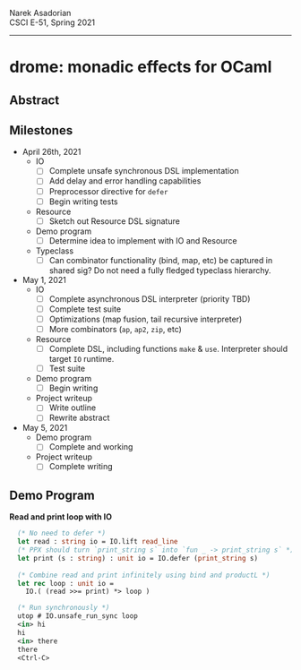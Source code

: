 Narek Asadorian \
CSCI E-51, Spring 2021

---

# drome: monadic effects for OCaml 

## Abstract
<!--TODO: Rewrite proposal as abstract-->

## Milestones

* April 26th, 2021
  * IO
    - [ ] Complete unsafe synchronous DSL implementation
    - [ ] Add delay and error handling capabilities
    - [ ] Preprocessor directive for `defer`
    - [ ] Begin writing tests
  * Resource
    - [ ] Sketch out Resource DSL signature
  * Demo program
    - [ ] Determine idea to implement with IO and Resource
  * Typeclass
    - [ ] Can combinator functionality (bind, map, etc) be captured in shared sig? Do not need a fully fledged typeclass hierarchy.

* May 1, 2021
  * IO
    - [ ] Complete asynchronous DSL interpreter (priority TBD)
    - [ ] Complete test suite
    - [ ] Optimizations (map fusion, tail recursive interpreter)
    - [ ] More combinators (`ap`, `ap2`, `zip`, etc)
  * Resource
    - [ ] Complete DSL, including functions `make` & `use`. Interpreter
        should target `IO` runtime.
    - [ ] Test suite
  * Demo program
    - [ ] Begin writing
  * Project writeup
    - [ ] Write outline
    - [ ] Rewrite abstract

* May 5, 2021
  * Demo program
    - [ ] Complete and working
  * Project writeup
    - [ ] Complete writing 

## Demo Program

__Read and print loop with IO__

```ocaml
  (* No need to defer *)
  let read : string io = IO.lift read_line
  (* PPX should turn `print_string s` into `fun _ -> print_string s` *)
  let print (s : string) : unit io = IO.defer (print_string s)
  
  (* Combine read and print infinitely using bind and productL *)
  let rec loop : unit io =
    IO.( (read >>= print) *> loop )

  (* Run synchronously *)
  utop # IO.unsafe_run_sync loop
  <in> hi
  hi
  <in> there
  there
  <Ctrl-C>
```
